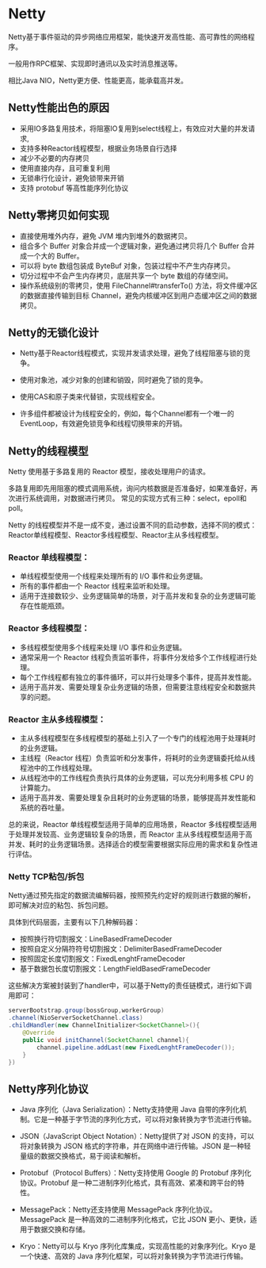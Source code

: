 # Netty

Netty基于事件驱动的异步网络应用框架，能快速开发高性能、高可靠性的网络程序。

一般用作RPC框架、实现即时通讯以及实时消息推送等。

相比Java NIO，Netty更方便、性能更高，能承载高并发。

## Netty性能出色的原因

+ 采用IO多路复用技术，将阻塞IO复用到select线程上，有效应对大量的并发请求,
+ 支持多种Reactor线程模型，根据业务场景自行选择
+ 减少不必要的内存拷贝
+ 使用直接内存，且可重复利用
+ 无锁串行化设计，避免锁带来开销
+ 支持 protobuf 等高性能序列化协议

## Netty零拷贝如何实现

+ 直接使用堆外内存，避免 JVM 堆内到堆外的数据拷贝。
+ 组合多个 Buffer 对象合并成一个逻辑对象，避免通过拷贝将几个 Buffer 合并成一个大的 Buffer。
+ 可以将 byte 数组包装成 ByteBuf 对象，包装过程中不产生内存拷贝。
+ 切分过程中不会产生内存拷贝，底层共享一个 byte 数组的存储空间。
+ 操作系统级别的零拷贝，使用 FileChannel#transferTo() 方法，将文件缓冲区的数据直接传输到目标 Channel，避免内核缓冲区到用户态缓冲区之间的数据拷贝。


## Netty的无锁化设计

+ Netty基于Reactor线程模式，实现并发请求处理，避免了线程阻塞与锁的竞争。

+ 使用对象池，减少对象的创建和销毁，同时避免了锁的竞争。

+ 使用CAS和原子类来代替锁，实现线程安全。

+ 许多组件都被设计为线程安全的，例如，每个Channel都有一个唯一的EventLoop，有效避免锁竞争和线程切换带来的开销。

## Netty的线程模型

Netty 使用基于多路复用的 Reactor 模型，接收处理用户的请求。

多路复用即先用阻塞的模式调用系统，询问内核数据是否准备好，如果准备好，再次进行系统调用，对数据进行拷贝。
常见的实现方式有三种：select，epoll和poll。

Netty 的线程模型并不是一成不变，通过设置不同的启动参数，选择不同的模式：
Reactor单线程模型、Reactor多线程模型、Reactor主从多线程模型。

### Reactor 单线程模型：

+ 单线程模型使用一个线程来处理所有的 I/O 事件和业务逻辑。
+ 所有的事件都由一个 Reactor 线程来监听和处理。
+ 适用于连接数较少、业务逻辑简单的场景，对于高并发和复杂的业务逻辑可能存在性能瓶颈。


### Reactor 多线程模型：

+ 多线程模型使用多个线程来处理 I/O 事件和业务逻辑。
+ 通常采用一个 Reactor 线程负责监听事件，将事件分发给多个工作线程进行处理。
+ 每个工作线程都有独立的事件循环，可以并行处理多个事件，提高并发性能。
+ 适用于高并发、需要处理复杂业务逻辑的场景，但需要注意线程安全和数据共享的问题。


### Reactor 主从多线程模型：

+ 主从多线程模型在多线程模型的基础上引入了一个专门的线程池用于处理耗时的业务逻辑。
+ 主线程（Reactor 线程）负责监听和分发事件，将耗时的业务逻辑委托给从线程池中的工作线程处理。
+ 从线程池中的工作线程负责执行具体的业务逻辑，可以充分利用多核 CPU 的计算能力。
+ 适用于高并发、需要处理复杂且耗时的业务逻辑的场景，能够提高并发性能和系统的吞吐量。

总的来说，Reactor 单线程模型适用于简单的应用场景，Reactor 多线程模型适用于处理并发较高、业务逻辑较复杂的场景，而 Reactor 主从多线程模型适用于高并发、耗时的业务逻辑场景。选择适合的模型需要根据实际应用的需求和复杂性进行评估。

### Netty TCP粘包/拆包

Netty通过预先指定的数据流编解码器，按照预先约定好的规则进行数据的解析，即可解决对应的粘包、拆包问题。

具体到代码层面，主要有以下几种解码器：

+ 按照换行符切割报文：LineBasedFrameDecoder
+ 按照自定义分隔符符号切割报文：DelimiterBasedFrameDecoder
+ 按照固定长度切割报文：FixedLenghtFrameDecoder
+ 基于数据包长度切割报文：LengthFieldBasedFrameDecoder

这些解决方案被封装到了handler中，可以基于Netty的责任链模式，进行如下调用即可：

```java
serverBootstrap.group(bossGroup,workerGroup)
.channel(NioServerSocketChannel.class)
.childHandler(new ChannelInitializer<SocketChannel>(){
    @Override
    public void initChannel(SocketChannel channel){
        channel.pipeline.addLast(new FixedLenghtFrameDecoder());
    }
})
```
## Netty序列化协议

+ Java 序列化（Java Serialization）：Netty支持使用 Java 自带的序列化机制。它是一种基于字节流的序列化方式，可以将对象转换为字节流进行传输。

+ JSON（JavaScript Object Notation）：Netty提供了对 JSON 的支持，可以将对象转换为 JSON 格式的字符串，并在网络中进行传输。JSON 是一种轻量级的数据交换格式，易于阅读和解析。

+ Protobuf（Protocol Buffers）：Netty支持使用 Google 的 Protobuf 序列化协议。Protobuf 是一种二进制序列化格式，具有高效、紧凑和跨平台的特性。

+ MessagePack：Netty还支持使用 MessagePack 序列化协议。MessagePack 是一种高效的二进制序列化格式，它比 JSON 更小、更快，适用于数据交换和存储。

+ Kryo：Netty可以与 Kryo 序列化库集成，实现高性能的对象序列化。Kryo 是一个快速、高效的 Java 序列化框架，可以将对象转换为字节流进行传输。








